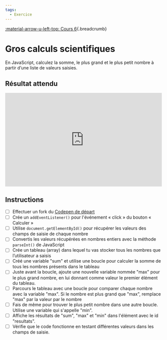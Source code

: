 ```yaml
---
tags:
  - Exercice
---
```


[:material-arrow-u-left-top: Cours 6](../cours06.md){.breadcrumb}

# Gros calculs scientifiques

En JavaScript, calculez la somme, le plus grand et le plus petit nombre à partir d’une liste de valeurs saisies.

## Résultat attendu

<iframe class="aspect-1-1" height="300" style="width: 100%;" scrolling="no" title="JavaScript - Exercice - Calcul (SOLUTION)" src="https://codepen.io/tim-momo/embed/ExqjNKB?default-tab=result&editable=false&theme-id=50173" frameborder="no" loading="lazy" allowtransparency="true" allowfullscreen="true">
  See the Pen <a href="https://codepen.io/tim-momo/pen/ExqjNKB">
  JavaScript - Exercice - Calcul (SOLUTION)</a> by TIM Montmorency (<a href="https://codepen.io/tim-momo">@tim-momo</a>)
  on <a href="https://codepen.io">CodePen</a>.
</iframe>

## Instructions

- [ ] Effectuer un fork du [Codepen de départ](https://codepen.io/tim-momo/pen/PoMqbzj)
- [ ] Crée un `addEventListener()` pour l'événement « click » du bouton « Calculer »
- [ ] Utilise `document.getElementById()` pour récupérer les valeurs des champs de saisie de chaque nombre
- [ ] Convertis les valeurs récupérées en nombres entiers avec la méthode `parseInt()` de JavaScript
- [ ] Crée un tableau (array) dans lequel tu vas stocker tous les nombres que l’utilisateur a saisis
- [ ] Créé une variable "sum" et utilise une boucle pour calculer la somme de tous les nombres présents dans le tableau
- [ ] Juste avant la boucle, ajoute une nouvelle variable nommée "max" pour le plus grand nombre, en lui donnant comme valeur le premier élément du tableau.
- [ ] Parcours le tableau avec une boucle pour comparer chaque nombre avec la variable "max". Si le nombre est plus grand que "max", remplace "max" par la valeur par le nombre
- [ ] Fais de même pour trouver le plus petit nombre dans une autre boucle. Utilise une variable qui s'appelle "min".
- [ ] Affiche les résultats de "sum", "max" et "min" dans l'élément avec le id "resultats".
- [ ] Vérifie que le code fonctionne en testant différentes valeurs dans les champs de saisie.
